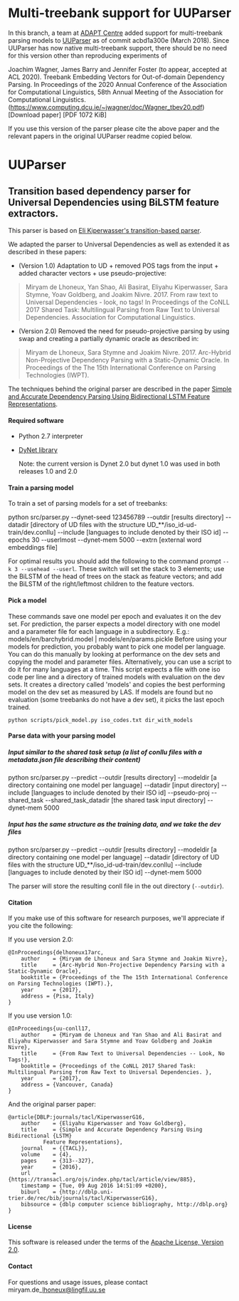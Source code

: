# Multi-treebank support for UUParser

In this branch, a team at [ADAPT Centre](https://www.adaptcentre.ie) added
support for multi-treebank parsing models to
[UUParser](https://github.com/UppsalaNLP/uuparser)
as of commit acbd1a300e (March 2018).
Since UUParser has now native multi-treebank support, there should be no
need for this version other than reproducing experiments of

Joachim Wagner, James Barry and Jennifer Foster
(to appear, accepted at ACL 2020).
Treebank Embedding Vectors for Out-of-domain Dependency Parsing.
In Proceedings of the
2020 Annual Conference of the Association for Computational Linguistics,
58th Annual Meeting of the Association for Computational Linguistics.
(https://www.computing.dcu.ie/~jwagner/doc/Wagner_tbev20.pdf)[Download paper]
[PDF 1072 KiB]

If you use this version of the parser please cite the above paper and
the relevant papers in the original UUParser readme copied below.

# UUParser
## Transition based dependency parser for Universal Dependencies using BiLSTM feature extractors.
This parser is based on [Eli Kiperwasser's transition-based parser](http://github.com/elikip/bist-parser).

We adapted the parser to Universal Dependencies as well as extended it as described in these papers:

* (Version 1.0) Adaptation to UD + removed POS tags from the input + added character vectors + use pseudo-projective:
>Miryam de Lhoneux, Yan Shao, Ali Basirat, Eliyahu Kiperwasser, Sara Stymne, Yoav Goldberg, and Joakim Nivre. 2017. From raw text to Universal Dependencies - look, no tags! In Proceedings of the CoNLL 2017 Shared Task: Multilingual Parsing from Raw Text to Universal Dependencies. Association for Computational Linguistics.


* (Version 2.0) Removed the need for pseudo-projective parsing by using swap and creating a partially dynamic oracle as described in:
>Miryam de Lhoneux, Sara Stymne and Joakim Nivre. 2017. Arc-Hybrid Non-Projective Dependency Parsing with a Static-Dynamic Oracle. In Proceedings of the The 15th International Conference on Parsing Technologies (IWPT).

The techniques behind the original parser are described in the paper [Simple and Accurate Dependency Parsing Using Bidirectional LSTM Feature Representations](https://www.transacl.org/ojs/index.php/tacl/article/viewFile/885/198). 

#### Required software

 * Python 2.7 interpreter
 * [DyNet library](https://github.com/clab/dynet/tree/master/python)

    Note: the current version is Dynet 2.0 but dynet 1.0 was used in both releases 1.0 and 2.0


#### Train a parsing model

To train a set of parsing models for a set of treebanks:

python src/parser.py --dynet-seed 123456789 --outdir [results directory] --datadir [directory of UD files with the structure UD\_\*\*/iso\_id-ud-train/dev.conllu] --include [languages to include denoted by their ISO id] --epochs 30 --userlmost --dynet-mem 5000 --extrn [external word embeddings file]

For optimal results you should add the following to the command prompt `--k 3 --usehead --userl`. These switch will set the stack to 3 elements; use the BiLSTM of the head of trees on the stack as feature vectors; and add the BiLSTM of the right/leftmost children to the feature vectors.

#### Pick a model
These commands save one model per epoch and evaluates it on the dev set.
For prediction, the parser expects a model directory with one model and a parameter file for each language in a subdirectory.
E.g.: models/en/barchybrid.model | models/en/params.pickle
Before using your models for prediction, you probably want to pick one model per language. You can do this manually by looking at performance on the dev sets and copying the model and parameter files.
Alternatively, you can use a script to do it for many languages at a time. This script expects a file with one iso code per line and a directory of trained models with evaluation on the dev sets. It creates a directory called 'models' and copies the best performing model on the dev set as measured by LAS. If models are found but no evaluation (some treebanks do not have a dev set), it picks the last epoch trained.

```
python scripts/pick_model.py iso_codes.txt dir_with_models
```

#### Parse data with your parsing model


##### Input similar to the shared task setup (a list of conllu files with a metadata.json file describing their content)

python src/parser.py --predict --outdir [results directory] --modeldir [a directory containing one model per language] --datadir [input directory] --include [languages to include denoted by their ISO id] --pseudo-proj --shared_task --shared_task_datadir [the shared task input directory] --dynet-mem 5000

##### Input has the same structure as the training data, and we take the dev files

python src/parser.py --predict --outdir [results directory] --modeldir [a directory containing one model per language] --datadir [directory of UD files with the structure UD\_\*\*/iso\_id-ud-train/dev.conllu] --include [languages to include denoted by their ISO id] --dynet-mem 5000

The parser will store the resulting conll file in the out directory (`--outdir`).

#### Citation

If you make use of this software for research purposes, we'll appreciate if you cite the following:

If you use version 2.0:

    @InProceedings{delhoneux17arc,
        author    = {Miryam de Lhoneux and Sara Stymne and Joakim Nivre},
        title     = {Arc-Hybrid Non-Projective Dependency Parsing with a Static-Dynamic Oracle},
        booktitle = {Proceedings of the The 15th International Conference on Parsing Technologies (IWPT).},
        year      = {2017},
        address = {Pisa, Italy}
    }

If you use version 1.0:

    @InProceedings{uu-conll17,
        author    = {Miryam de Lhoneux and Yan Shao and Ali Basirat and Eliyahu Kiperwasser and Sara Stymne and Yoav Goldberg and Joakim Nivre},
        title     = {From Raw Text to Universal Dependencies -- Look, No Tags!},
        booktitle = {Proceedings of the CoNLL 2017 Shared Task: Multilingual Parsing from Raw Text to Universal Dependencies. },
        year      = {2017},
        address = {Vancouver, Canada}
    }

And the original parser paper:

    @article{DBLP:journals/tacl/KiperwasserG16,
        author    = {Eliyahu Kiperwasser and Yoav Goldberg},
        title     = {Simple and Accurate Dependency Parsing Using Bidirectional {LSTM}
               Feature Representations},
        journal   = {{TACL}},
        volume    = {4},
        pages     = {313--327},
        year      = {2016},
        url       = {https://transacl.org/ojs/index.php/tacl/article/view/885},
        timestamp = {Tue, 09 Aug 2016 14:51:09 +0200},
        biburl    = {http://dblp.uni-trier.de/rec/bib/journals/tacl/KiperwasserG16},
        bibsource = {dblp computer science bibliography, http://dblp.org}
    }

#### License

This software is released under the terms of the [Apache License, Version 2.0](http://www.apache.org/licenses/LICENSE-2.0).

#### Contact

For questions and usage issues, please contact miryam.de\_lhoneux@lingfil.uu.se

